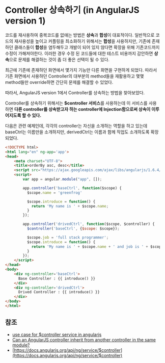 # Controller 상속하기 (in AngularJS version 1)

코드를 재사용하여 중복코드를 없애는 방법은 **상속**과 **합성**이 대표적이다.
일반적으로 코드의 재사용성을 높이고 커플링을 최소화하기 위해서는 **합성**을 사용하지만, 기존에 존재하던 클래스들이 **합성**을 염두해두고 개발이 되어 있지 않다면 확장을 위해 기존코드까지 수정이 가해져야한다. 이러한 경우 수정 된 코드들에 대한 테스트 비용까지 감안하면 **상속**으로 문제를 해결하는 것이 좀 더 좋은 선택이 될 수 있다.

최근에 기존에 존재하던 화면에서 몇가지 기능만 다른 화면을 구현하게 되었다. 따라서 기존 화면에서 사용하던 Controller의 대부분의 method들을 재활용하고 몇몇 method들만 override하면 간단히 문제를 해결할 수 있었다.

따라서, AngularJS version 1에서 Controller를 상속하는 방법을 찾아보았다.

Controller를 상속하기 위해서는 **$controller 서비스**를 사용하는데 이 서비스를 사용하면 **다른 controller를 상속받고자 하는 controller에 Injection함으로써 상속이 이루어지도록 할 수 있다.**

다음은 관련 예제인데, 각각의 controller는 자신을 소개하는 역할을 하고 있는데 baseCtrl는 이름만을 소개하지만, derivedCtrl는 이름과 함께 직업도 소개하도록 확장되었다.

```html
<!DOCTYPE html>
<html lang="en" ng-app='app'>
<head>
    <meta charset="UTF-8">
    <title>orderBy asc, desc</title>
    <script src="https://ajax.googleapis.com/ajax/libs/angularjs/1.6.4/angular.min.js"></script>
    <script>
        var app = angular.module("app", []);

        app.controller('baseCtrl', function($scope) {
          $scope.name = 'greenfrog'

          $scope.introduce = function() {
            return 'My name is ' + $scope.name;
          }
        });

        app.controller('drivedCtrl', function($scope, $controller) {
          $controller('baseCtrl', {$scope: $scope});

          $scope.job = 'full stack programmer';
          $scope.introduce = function() {
            return 'My name is ' + $scope.name + ' and job is ' + $scope.job;
          }
        });
    </script>
</head>
<body>
    <div ng-controller='baseCtrl'>
      Base Controller : {{ introduce() }}
    </div>
    <div ng-controller='drivedCtrl'>
      Drived Controller : {{ introduce() }}
    </div>
</body>
</html>
```

## 참조

* [use case for $controller service in angularjs](https://stackoverflow.com/questions/27866620/use-case-for-controller-service-in-angularjs)
* [Can an AngularJS controller inherit from another controller in the same module?](https://stackoverflow.com/questions/18461263/can-an-angularjs-controller-inherit-from-another-controller-in-the-same-module)
* [https://docs.angularjs.org/api/ng/service/$controller](https://docs.angularjs.org/api/ng/service/$controller)
